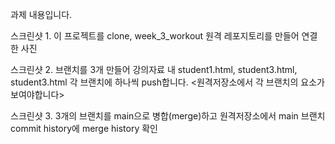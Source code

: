 과제 내용입니다. 


스크린샷 1. 이 프로젝트를 clone, week_3_workout 원격 레포지토리를 만들어 연결한 사진 

스크린샷 2. 브랜치를 3개 만들어 강의자료 내 student1.html, student3.html, student3.html 각 브랜치에 하나씩 push합니다. <원격저장소에서 각 브랜치의 요소가 보여야합니다>

스크린샷 3. 3개의 브랜치를 main으로 병합(merge)하고 원격저장소에서 main 브랜치 commit history에 merge history 확인